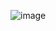 ![image](https://user-images.githubusercontent.com/82316502/116095917-1fe95000-a6a9-11eb-8c91-ea270554e7fd.png)

